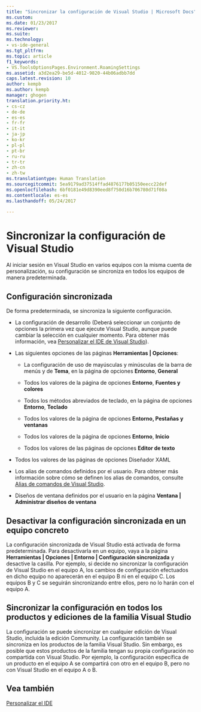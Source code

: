 ```yaml
---
title: "Sincronizar la configuración de Visual Studio | Microsoft Docs"
ms.custom: 
ms.date: 01/23/2017
ms.reviewer: 
ms.suite: 
ms.technology:
- vs-ide-general
ms.tgt_pltfrm: 
ms.topic: article
f1_keywords:
- VS.ToolsOptionsPages.Environment.RoamingSettings
ms.assetid: a3d2ea29-be5d-4012-9820-44b06adbb7dd
caps.latest.revision: 10
author: kempb
ms.author: kempb
manager: ghogen
translation.priority.ht:
- cs-cz
- de-de
- es-es
- fr-fr
- it-it
- ja-jp
- ko-kr
- pl-pl
- pt-br
- ru-ru
- tr-tr
- zh-cn
- zh-tw
ms.translationtype: Human Translation
ms.sourcegitcommit: 5ea9179ad37514ffad4876177b05150eecc22def
ms.openlocfilehash: 6bf0181e49d8390eed8f750d16b706780d71f08a
ms.contentlocale: es-es
ms.lasthandoff: 05/24/2017

---
```

# <a name="synchronize-your-settings-in-visual-studio"></a>Sincronizar la configuración de Visual Studio
Al iniciar sesión en Visual Studio en varios equipos con la misma cuenta de personalización, su configuración se sincroniza en todos los equipos de manera predeterminada.

## <a name="synchronized-settings"></a>Configuración sincronizada  
 De forma predeterminada, se sincroniza la siguiente configuración.  

-   La configuración de desarrollo (Deberá seleccionar un conjunto de opciones la primera vez que ejecute Visual Studio, aunque puede cambiar la selección en cualquier momento. Para obtener más información, vea [Personalizar el IDE de Visual Studio](../ide/personalizing-the-visual-studio-ide.md)).  

-   Las siguientes opciones de las páginas **Herramientas &#124; Opciones**:  

    -   La configuración de uso de mayúsculas y minúsculas de la barra de menús y de **Tema**, en la página de opciones **Entorno**, **General**  

    -   Todos los valores de la página de opciones **Entorno**, **Fuentes y colores**  

    -   Todos los métodos abreviados de teclado, en la página de opciones **Entorno**, **Teclado**  

    -   Todos los valores de la página de opciones **Entorno, Pestañas y ventanas**  

    -   Todos los valores de la página de opciones **Entorno**, **Inicio**  

    -   Todos los valores de las páginas de opciones **Editor de texto**  

-   Todos los valores de las páginas de opciones Diseñador XAML  

-   Los alias de comandos definidos por el usuario. Para obtener más información sobre cómo se definen los alias de comandos, consulte [Alias de comandos de Visual Studio](../ide/reference/visual-studio-command-aliases.md).  

-   Diseños de ventana definidos por el usuario en la página **Ventana &#124; Administrar diseños de ventana**  

## <a name="turn-off-synchronized-settings-on-a-particular-computer"></a>Desactivar la configuración sincronizada en un equipo concreto  
 La configuración sincronizada de Visual Studio está activada de forma predeterminada. Para desactivarla en un equipo, vaya a la página **Herramientas &#124; Opciones &#124; Entorno &#124; Configuración sincronizada** y desactive la casilla.  Por ejemplo, si decide no sincronizar la configuración de Visual Studio en el equipo A, los cambios de configuración efectuados en dicho equipo no aparecerán en el equipo B ni en el equipo C. Los equipos B y C se seguirán sincronizando entre ellos, pero no lo harán con el equipo A.  

## <a name="synchronize-settings-across-visual-studio-family-products-and-editions"></a>Sincronizar la configuración en todos los productos y ediciones de la familia Visual Studio  
 La configuración se puede sincronizar en cualquier edición de Visual Studio, incluida la edición Community. La configuración también se sincroniza en los productos de la familia Visual Studio. Sin embargo, es posible que estos productos de la familia tengan su propia configuración no compartida con Visual Studio. Por ejemplo, la configuración específica de un producto en el equipo A se compartirá con otro en el equipo B, pero no con Visual Studio en el equipo A o B.  

## <a name="see-also"></a>Vea también  
 [Personalizar el IDE](../ide/personalizing-the-visual-studio-ide.md)

